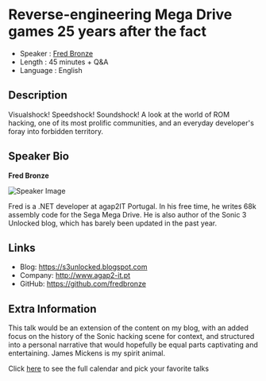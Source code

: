 Reverse-engineering Mega Drive games 25 years after the fact
=========================

* Speaker   : [Fred Bronze](https://pixels.camp/fredbronze)
* Length    : 45 minutes + Q&A
* Language  : English

Description
-----------

Visualshock! Speedshock! Soundshock! A look at the world of ROM hacking, one of its most prolific communities, and an everyday developer's foray into forbidden territory.

Speaker Bio
-----------

**Fred Bronze**

![Speaker Image](https://github.com/PixelsCamp/talks/blob/master/img/fred_bronze.jpg?raw=true)

Fred is a .NET developer at agap2IT Portugal. In his free time, he writes 68k assembly code for the Sega Mega Drive. He is also author of the Sonic 3 Unlocked blog, which has barely been updated in the past year.

Links
-----

* Blog: https://s3unlocked.blogspot.com
* Company: http://www.agap2-it.pt
* GitHub: https://github.com/fredbronze

Extra Information
-----------------

This talk would be an extension of the content on my blog, with an added focus on the history of the Sonic hacking scene for context, and structured into a personal narrative that would hopefully be equal parts captivating and entertaining. James Mickens is my spirit animal.

Click [here][1] to see the full calendar and pick your favorite talks

[1]: https://pixels.camp/schedule/
